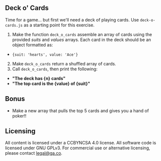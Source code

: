 ## Deck o' Cards

Time for a game… but first we'll need a deck of playing cards. Use `deck-o-cards.js` as a starting point for this exercise.

1. Make the function `deck_o_cards` assemble an array of cards using the provided *suits* and *values* arrays. Each card in the deck should be an object formatted as:
  * `{suit: 'hearts', value: 'Ace'}`
2. Make `deck_o_cards` return a shuffled array of cards.
3. Call `deck_o_cards`, then print the following:
  * **"The deck has {n} cards"**
  * **"The top card is the {value} of {suit}"**

## Bonus

* Make a new array that pulls the top 5 cards and gives you a hand of poker!!

## Licensing
All content is licensed under a CC­BY­NC­SA 4.0 license.
All software code is licensed under GNU GPLv3. For commercial use or alternative licensing, please contact legal@ga.co.
